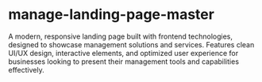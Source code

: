 # manage-landing-page-master
A modern, responsive landing page built with frontend technologies, designed to showcase management solutions and services. Features clean UI/UX design, interactive elements, and optimized user experience for businesses looking to present their management tools and capabilities effectively.
